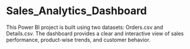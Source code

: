 # Sales_Analytics_Dashboard
This Power BI project is built using two datasets: Orders.csv and Details.csv. The dashboard provides a clear and interactive view of sales performance, product-wise trends, and customer behavior.
